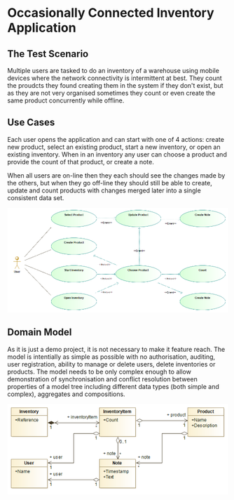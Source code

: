# Occasionally Connected Inventory Application

## The Test Scenario

Multiple users are tasked to do an inventory of a warehouse using mobile devices where the network connectivity is intermittent at best. They count the proudcts they found creating them in the system if they don't exist, but as they are not very organised sometimes they count or even create the same product concurrently while offline. 

## Use Cases

Each user opens the application and can start with one of 4 actions: create new product, select an existing product, start a new inventory, or open an existing inventory. When in an inventory any user can choose a product and provide the count of that product, or create a note. 

When all users are on-line then they each should see the changes made by the others, but when they go off-line they should still be able to create, update and count products with changes merged later into a single consistent data set.

![Use-case diagram](./Diagrams/InventoryUseCases.png)

## Domain Model

As it is just a demo project, it is not necessary to make it feature reach. The model is intentially as simple as possible with no authorisation, auditing, user registration, ability to manage or delete users, delete inventories or products. The model needs to be only complex enough to allow demonstration of synchronisation and conflict resolution between properties of a model tree including different data types (both simple and complex), aggregates and compositions.

![Domain model diagram](./Diagrams/InventoryDomainModel.png)

